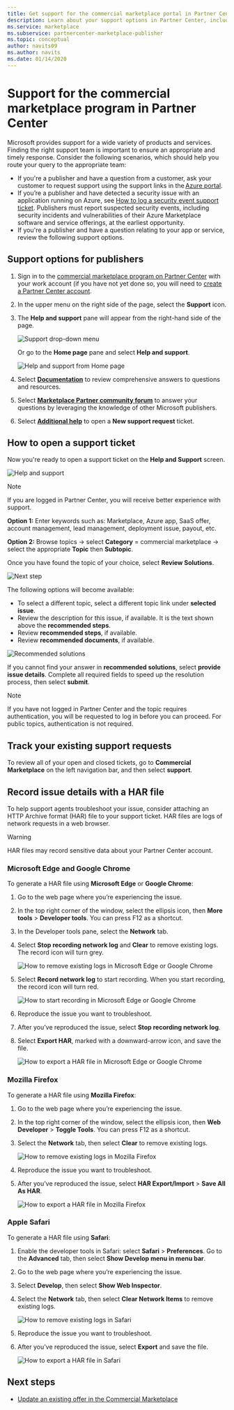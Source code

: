```yaml
---
title: Get support for the commercial marketplace portal in Partner Center
description: Learn about your support options in Partner Center, including how to file a support request.
ms.service: marketplace 
ms.subservice: partnercenter-marketplace-publisher
ms.topic: conceptual
author: navits09
ms.author: navits
ms.date: 01/14/2020
---
```


# Support for the commercial marketplace program in Partner Center

Microsoft provides support for a wide variety of products and services. Finding the right support team is important to ensure an appropriate and timely response. Consider the following scenarios, which should help you route your query to the appropriate team:

- If you're a publisher and have a question from a customer, ask your customer to request support using the support links in the [Azure portal](https://portal.azure.com/).
- If you’re a publisher and have detected a security issue with an application running on Azure, see [How to log a security event support ticket](/azure/security/fundamentals/event-support-ticket). Publishers must report suspected security events, including security incidents and vulnerabilities of their Azure Marketplace software and service offerings, at the earliest opportunity.
- If you're a publisher and have a question relating to your app or service, review the following support options.

## Support options for publishers

1. Sign in to the [commercial marketplace program on Partner Center](https://partner.microsoft.com/dashboard/commercial-marketplace/overview) with your work account (if you have not yet done so, you will need to [create a Partner Center account](partner-center-portal/create-account.md).

2. In the upper menu on the right side of the page, select the **Support** icon.

3. The **Help and support** pane will appear from the right-hand side of the page.

   ![Support drop-down menu](./media/support/commercial-marketplace-support-pane.png)

    Or go to the **Home page** pane and select **Help and support**.

   ![Help and support from Home page](./media/support/homepage-help-support.png)

4. Select **[Documentation](../index.yml)** to review comprehensive answers to questions and resources.

5. Select **[Marketplace Partner community forum](https://www.microsoftpartnercommunity.com/t5/Azure-Marketplace-and-AppSource/bd-p/2222)** to answer your questions by leveraging the knowledge of other Microsoft publishers.

6. Select **[Additional help](https://aka.ms/marketplacepublishersupport)** to open a **New support request** ticket.  

## How to open a support ticket

Now you're ready to open a support ticket on the **Help and Support** screen.

![Help and support](./media/support/help-and-support.png)

>[!Note]
>If you are logged in Partner Center, you will receive better experience with support.

**Option 1:** Enter keywords such as: Marketplace, Azure app, SaaS offer, account management, lead management, deployment issue, payout, etc.

**Option 2:** Browse topics -> select **Category** = commercial marketplace -> select the appropriate **Topic** then **Subtopic**.

Once you have found the topic of your choice, select **Review Solutions**.

![Next step](./media/support/next-step.png)

The following options will become available:

- To select a different topic, select a different topic link under **selected issue**.
- Review the description for this issue, if available.  It is the text shown above the **recommended steps**.
- Review **recommended steps**, if available.
- Review **recommended documents**, if available.

![Recommended solutions](./media/support/recommended-solutions.png)

If you cannot find your answer in **recommended solutions**, select **provide issue details**. Complete all required fields to speed up the resolution process, then select **submit**.

>[!Note]
>If you have not logged in Partner Center and the topic requires authentication, you will be requested to log in before you can proceed.  For public topics, authentication is not required.

## Track your existing support requests

To review all of your open and closed tickets, go to **Commercial Marketplace** on the left navigation bar, and then select **support**.

## Record issue details with a HAR file

To help support agents troubleshoot your issue, consider attaching an HTTP Archive format (HAR) file to your support ticket. HAR files are logs of network requests in a web browser.

> [!WARNING]
> HAR files may record sensitive data about your Partner Center account.

### Microsoft Edge and Google Chrome

To generate a HAR file using **Microsoft Edge** or **Google Chrome**:

1. Go to the web page where you’re experiencing the issue.
2. In the top right corner of the window, select the ellipsis icon, then **More tools** > **Developer tools**. You can press F12 as a shortcut.
3. In the Developer tools pane, select the **Network** tab.
4. Select **Stop recording network log** and **Clear** to remove existing logs. The record icon will turn grey.

    ![How to remove existing logs in Microsoft Edge or Google Chrome](media/support/chromium-stop-clear-session.png)

5. Select **Record network log** to start recording. When you start recording, the record icon will turn red.

    ![How to start recording in Microsoft Edge or Google Chrome](media/support/chromium-start-session.png)

6. Reproduce the issue you want to troubleshoot.
7. After you’ve reproduced the issue, select **Stop recording network log**.
8. Select **Export HAR**, marked with a downward-arrow icon, and save the file.

    ![How to export a HAR file in Microsoft Edge or Google Chrome](media/support/chromium-network-export-har.png)

### Mozilla Firefox

To generate a HAR file using **Mozilla Firefox**:

1. Go to the web page where you’re experiencing the issue.
1. In the top right corner of the window, select the ellipsis icon, then **Web Developer** > **Toggle Tools**. You can press F12 as a shortcut.
1. Select the **Network** tab, then select **Clear** to remove existing logs.

    ![How to remove existing logs in Mozilla Firefox](media/support/firefox-clear-session.png)

1. Reproduce the issue you want to troubleshoot.
1. After you’ve reproduced the issue, select **HAR Export/Import** > **Save All As HAR**.

    ![How to export a HAR file in Mozilla Firefox](media/support/firefox-network-export-har.png)

### Apple Safari

To generate a HAR file using **Safari**:

1. Enable the developer tools in Safari: select **Safari** > **Preferences**. Go to the **Advanced** tab, then select **Show Develop menu in menu bar**.
1. Go to the web page where you’re experiencing the issue.
1. Select **Develop**, then select **Show Web Inspector**.
1. Select the **Network** tab, then select **Clear Network Items** to remove existing logs.

    ![How to remove existing logs in Safari](media/support/safari-clear-session.png)

1. Reproduce the issue you want to troubleshoot.
1. After you’ve reproduced the issue, select **Export** and save the file.

    ![How to export a HAR file in Safari](media/support/safari-network-export-har.png)

## Next steps

- [Update an existing offer in the Commercial Marketplace](partner-center-portal/update-existing-offer.md)
